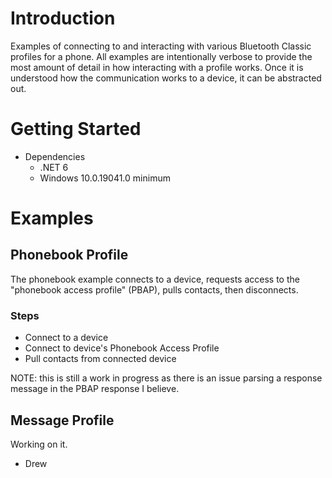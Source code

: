 # Introduction
Examples of connecting to and interacting with various Bluetooth Classic profiles for a phone. All examples are intentionally verbose to provide the most amount of detail in how interacting with a profile works. Once it is understood how the communication works to a device, it can be abstracted out.

# Getting Started
- Dependencies
  -  .NET 6
  -  Windows 10.0.19041.0 minimum

# Examples


## Phonebook Profile
The phonebook example connects to a device, requests access to the "phonebook access profile" (PBAP), pulls contacts, then disconnects.

### Steps
- Connect to a device
- Connect to device's Phonebook Access Profile
- Pull contacts from connected device

NOTE: this is still a work in progress as there is an issue parsing a response message in the PBAP response I believe.

## Message Profile
Working on it.

- Drew
